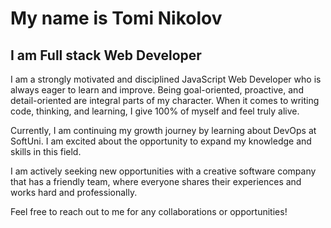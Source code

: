 # My name is Tomi Nikolov

## I am Full stack Web Developer 

I am a strongly motivated and disciplined JavaScript Web Developer who is always eager to learn and improve. Being goal-oriented, proactive, and detail-oriented are integral parts of my character. When it comes to writing code, thinking, and learning, I give 100% of myself and feel truly alive.

Currently, I am continuing my growth journey by learning about DevOps at SoftUni. I am excited about the opportunity to expand my knowledge and skills in this field.

I am actively seeking new opportunities with a creative software company that has a friendly team, where everyone shares their experiences and works hard and professionally.

Feel free to reach out to me for any collaborations or opportunities!

